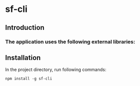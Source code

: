 # sf-cli

## Introduction


### The application uses the following external libraries:

## Installation


In the project directory, run following commands:

`npm install -g sf-cli`
